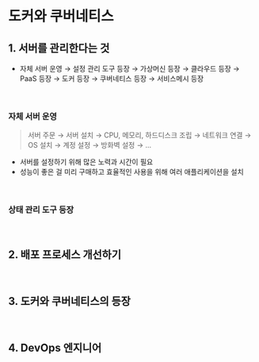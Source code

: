 # 도커와 쿠버네티스

 

## 1. 서버를 관리한다는 것

- 자체 서버 운영 → 설정 관리 도구 등장 → 가상머신 등장 → 클라우드 등장 → PaaS 등장 → 도커 등장 → 쿠버네티스 등장 → 서비스메시 등장

<br/>

### 자체 서버 운영

>  서버 주문 → 서버 설치 → CPU, 메모리, 하드디스크 조립 → 네트워크 연결 → OS 설치 → 계정 설정 → 방화벽 설정 → ...

- 서버를 설정하기 위해 많은 노력과 시간이 필요
- 성능이 좋은 걸 미리 구매하고 효율적인 사용을 위해 여러 애플리케이션을 설치



<br/> 

### 상태 관리 도구 등장



<br/>



## 2. 배포 프로세스 개선하기



<br/>



## 3. 도커와 쿠버네티스의 등장



<br/>



## 4. DevOps 엔지니어